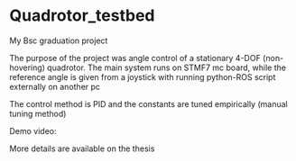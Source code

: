 # Quadrotor_testbed
My Bsc graduation project

The purpose of the project was angle control of a stationary 4-DOF (non-hovering) quadrotor. The main system runs on STMF7 mc board, while the reference angle is given from a joystick with running python-ROS script externally on another pc

The control method is PID and the constants are tuned empirically (manual tuning method)

Demo video:


More details are available on the thesis
